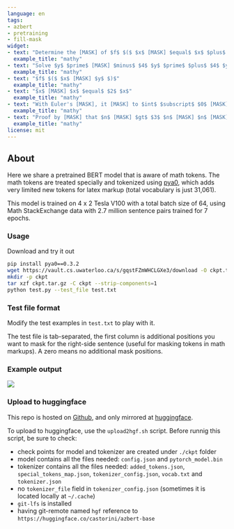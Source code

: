 ```yaml
---
language: en
tags:
- azbert
- pretraining
- fill-mask
widget:
- text: "Determine the [MASK] of $f$ $($ $x$ [MASK] $equal$ $x$ $plus$ $root$ ${$ $4$ $minus$ $x$ $supscript$ $2$ $}$ without [MASK]"
  example_title: "mathy"
- text: "Solve $y$ $prime$ [MASK] $minus$ $4$ $y$ $prime$ $plus$ $4$ $y$ [MASK] $x$ $e$ $supscript$ $x$"
  example_title: "mathy"
- text: "$f$ $($ $x$ [MASK] $y$ $)$"
  example_title: "mathy"
- text: "$x$ [MASK] $x$ $equal$ $2$ $x$"
  example_title: "mathy"
- text: "With Euler's [MASK], it [MASK] to $int$ $subscript$ $0$ [MASK] [MASK] $frac$ ${$ $1$ $plus$ $x$ $supscript$ $2$ $}$ ${$ $1$ $plus$ $x$ $}$ $d$ $x$"
  example_title: "mathy"
- text: "Proof by [MASK] that $n$ [MASK] $gt$ $3$ $n$ [MASK] $n$ [MASK] $6$"
  example_title: "mathy"
license: mit
---
```


## About
Here we share a pretrained BERT model that is aware of math tokens. The math tokens are treated specially and tokenized using [pya0](https://github.com/approach0/pya0), which adds very limited new tokens for latex markup (total vocabulary is just 31,061).

This model is trained on 4 x 2 Tesla V100 with a total batch size of 64, using Math StackExchange data with 2.7 million sentence pairs trained for 7 epochs.

### Usage
Download and try it out
```sh
pip install pya0==0.3.2
wget https://vault.cs.uwaterloo.ca/s/gqstFZmWHCLGXe3/download -O ckpt.tar.gz
mkdir -p ckpt
tar xzf ckpt.tar.gz -C ckpt --strip-components=1
python test.py --test_file test.txt
```

### Test file format
Modify the test examples in `test.txt` to play with it.

The test file is tab-separated, the first column is additional positions you want to mask for the right-side sentence (useful for masking tokens in math markups). A zero means no additional mask positions.

### Example output
![](https://i.imgur.com/xpl87KO.png)

### Upload to huggingface
This repo is hosted on [Github](https://github.com/approach0/azbert), and only mirrored at [huggingface](https://huggingface.co/castorini/azbert-base).

To upload to huggingface, use the `upload2hgf.sh` script.
Before runnig this script, be sure to check:
* check points for model and tokenizer are created under `./ckpt` folder
* model contains all the files needed: `config.json` and `pytorch_model.bin`
* tokenizer contains all the files needed: `added_tokens.json`, `special_tokens_map.json`, `tokenizer_config.json`, `vocab.txt` and `tokenizer.json`
* no `tokenizer_file` field in `tokenizer_config.json` (sometimes it is located locally at `~/.cache`)
* `git-lfs` is installed
* having git-remote named `hgf` reference to `https://huggingface.co/castorini/azbert-base`
